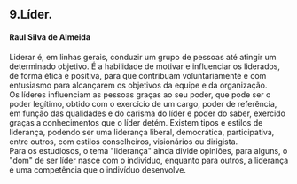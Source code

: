 ## 9.Líder.
#### Raul Silva de Almeida
Liderar é, em linhas gerais, conduzir um grupo de pessoas até atingir um determinado objetivo.
É a habilidade de motivar e influenciar os liderados, de forma ética e positiva, para que contribuam voluntariamente e com entusiasmo para alcançarem os objetivos da equipe e da organização.<br>
Os líderes influenciam as pessoas graças ao seu poder, que pode ser o poder legítimo, obtido com o exercício de um cargo, 
poder de referência, em função das qualidades e do carisma do líder e poder do saber, exercido graças a conhecimentos que o líder detém. 
Existem tipos e estilos de liderança, podendo ser uma liderança liberal, democrática, participativa, entre outros, com estilos conselheiros, visionários ou dirigista.<br>
Para os estudiosos, o tema "liderança" ainda divide opiniões, para alguns, o "dom" de ser líder nasce com o indivíduo, enquanto para outros, a liderança é uma competência que o indivíduo desenvolve.
